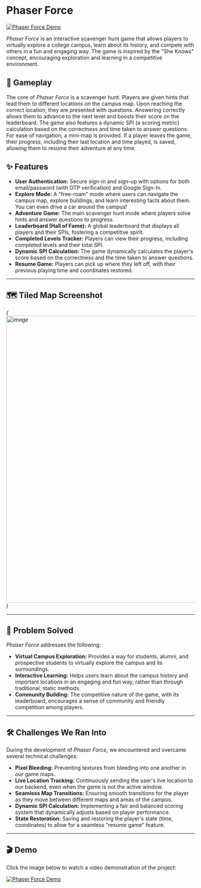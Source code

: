 # Phaser Force

[![Phaser Force Demo](https://img.youtube.com/vi/2PNlwfT6KVg/0.jpg)](https://www.youtube.com/watch?v=2PNlwfT6KVg)

*Phaser Force* is an interactive scavenger hunt game that allows players to virtually explore a college campus, learn about its history, and compete with others in a fun and engaging way. The game is inspired by the "She Knows" concept, encouraging exploration and learning in a competitive environment.

## 🚀 Gameplay

The core of *Phaser Force* is a scavenger hunt. Players are given hints that lead them to different locations on the campus map. Upon reaching the correct location, they are presented with questions. Answering correctly allows them to advance to the next level and boosts their score on the leaderboard. The game also features a dynamic SPI (a scoring metric) calculation based on the correctness and time taken to answer questions. For ease of navigation, a mini-map is provided. If a player leaves the game, their progress, including their last location and time played, is saved, allowing them to resume their adventure at any time.

## ✨ Features

* **User Authentication:** Secure sign-in and sign-up with options for both email/password (with OTP verification) and Google Sign-In.
* **Explore Mode:** A "free-roam" mode where users can navigate the campus map, explore buildings, and learn interesting facts about them. You can even drive a car around the campus!
* **Adventure Game:** The main scavenger hunt mode where players solve hints and answer questions to progress.
* **Leaderboard (Hall of Fame):** A global leaderboard that displays all players and their SPIs, fostering a competitive spirit.
* **Completed Levels Tracker:** Players can view their progress, including completed levels and their total SPI.
* **Dynamic SPI Calculation:** The game dynamically calculates the player's score based on the correctness and the time taken to answer questions.
* **Resume Game:** Players can pick up where they left off, with their previous playing time and coordinates restored.

---

## 🗺️ Tiled Map Screenshot

*(<img width="1366" height="768" alt="image" src="https://github.com/user-attachments/assets/97f00bd2-97aa-41ee-9644-fd5f9e351a19" />
)*

---

## 🎯 Problem Solved

*Phaser Force* addresses the following:

* **Virtual Campus Exploration:** Provides a way for students, alumni, and prospective students to virtually explore the campus and its surroundings.
* **Interactive Learning:** Helps users learn about the campus history and important locations in an engaging and fun way, rather than through traditional, static methods.
* **Community Building:** The competitive nature of the game, with its leaderboard, encourages a sense of community and friendly competition among players.

---

## 🛠️ Challenges We Ran Into

During the development of *Phaser Force*, we encountered and overcame several technical challenges:

* **Pixel Bleeding:** Preventing textures from bleeding into one another in our game maps.
* **Live Location Tracking:** Continuously sending the user's live location to our backend, even when the game is not the active window.
* **Seamless Map Transitions:** Ensuring smooth transitions for the player as they move between different maps and areas of the campus.
* **Dynamic SPI Calculation:** Implementing a fair and balanced scoring system that dynamically adjusts based on player performance.
* **State Restoration:** Saving and restoring the player's state (time, coordinates) to allow for a seamless "resume game" feature.

---

## 🎬 Demo

Click the image below to watch a video demonstration of the project:

[![Phaser Force Demo](https://img.youtube.com/vi/2PNlwfT6KVg/0.jpg)](https://www.youtube.com/watch?v=2PNlwfT6KVg)
